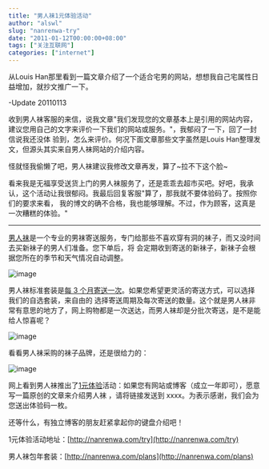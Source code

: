```yaml
---
title: "男人袜1元体验活动"
author: "alswl"
slug: "nanrenwa-try"
date: "2011-01-12T00:00:00+08:00"
tags: ["关注互联网"]
categories: ["internet"]
---
```


从Louis Han那里看到一篇文章介绍了一个适合宅男的网站，想想我自己宅属性日益增加，就抄文推广一下。

-Update 20110113

收到男人袜客服的来信，说我文章"我们发现您的文章基本上是引用的网站内容，建议您用自己的文字来评价一下我们的网站或服务。"，我郁闷了一下，回了一封信说我还没体
验到，怎么来评价。何况下面文章那些文字虽然是Louis Han整理发文，但源头其实来自男人袜网站的介绍内容。

怪就怪我偷懒了吧，男人袜建议我修改文章再发，算了~拉不下这个脸~

看来我是无福享受送货上门的男人袜服务了，还是乖乖去超市买吧。好吧，我承认，这个活动让我很郁闷。我最后回复客服"算了，那我就不要体验码了。按照你们的要求来看，
我的博文的确不合格，我也能够理解。不过，作为顾客，这真是一次糟糕的体验。"

* * *

[男人袜](http://nanrenwa.com/)是一个专业的男袜寄送服务，专门给那些不喜欢穿有洞的袜子，而又没时间去买新袜子的男人们准备。您下单后，将
会定期收到寄送的新袜子，新袜子会根据您所在的季节和天气情况自动调整。

![image](https://4ocf5n.dijingchao.com/upload_dropbox/201101/0d9ebac746f24207ab6c07fd9af3b955)

男人袜标准套装是[每 3 个月寄送一次](http://nanrenwa.com/plans)。如果您希望更灵活的寄送方式，可以选择我们的自选套装，来自由的
选择寄送周期及每次寄送的数量。这个就是男人袜非常有意思的地方了，网上购物都是一次送达，而男人袜却是分批次寄送，是不是能给人惊喜呢？

![image](https://4ocf5n.dijingchao.com/upload_dropbox/201101/5443a9e9bdd3435cbd8cbc2eaceec099)

看看男人袜采购的袜子品牌，还是很给力的：

![image](https://4ocf5n.dijingchao.com/upload_dropbox/201101/c14a4d8c8394408594c00af03c6203ab)

网上看到男人袜推出了[1元体验](http://nanrenwa.com/try)活动：如果您有网站或博客（成立一年即可），愿意写一篇原创的文章来介绍男人袜
，请将链接发送到 xxxx。为表示感谢，我们会为您送出体验码一枚。

还等什么，有独立博客的朋友赶紧拿起你的键盘介绍吧！

1元体验活动地址：[http://nanrenwa.com/try](http://nanrenwa.com/try)

男人袜包年套装：[http://nanrenwa.com/plans](http://nanrenwa.com/plans)

